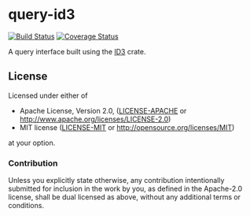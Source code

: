 # query-id3

[![Build Status](https://travis-ci.org/lithium-player/query-id3.svg?branch=master)](https://travis-ci.org/lithium-player/query-id3)
[![Coverage Status](https://coveralls.io/repos/github/lithium-player/query-id3/badge.svg?branch=master)](https://coveralls.io/github/lithium-player/query-id3?branch=master)

A query interface built using the [ID3](https://crates.io/crates/id3) crate.

## License

Licensed under either of

 * Apache License, Version 2.0, ([LICENSE-APACHE](LICENSE-APACHE) or http://www.apache.org/licenses/LICENSE-2.0)
 * MIT license ([LICENSE-MIT](LICENSE-MIT) or http://opensource.org/licenses/MIT)

at your option.

### Contribution

Unless you explicitly state otherwise, any contribution intentionally submitted
for inclusion in the work by you, as defined in the Apache-2.0 license, shall be dual licensed as above, without any
additional terms or conditions.
